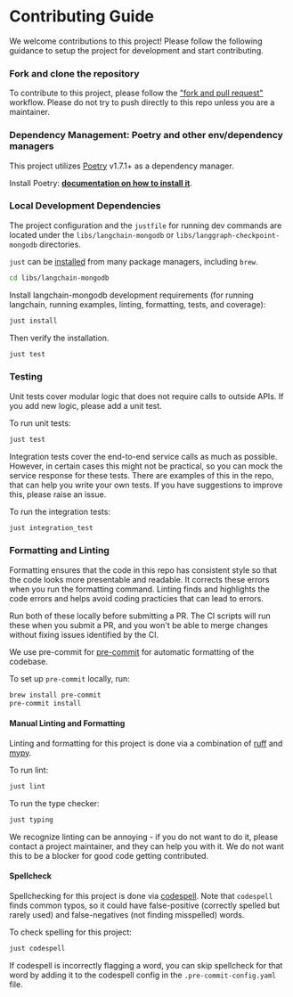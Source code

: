 # Contributing Guide

We welcome contributions to this project! Please follow the following guidance to setup the project for development and start contributing.

### Fork and clone the repository

To contribute to this project, please follow the ["fork and pull request"](https://docs.github.com/en/get-started/exploring-projects-on-github/contributing-to-a-project) workflow. Please do not try to push directly to this repo unless you are a maintainer.


### Dependency Management: Poetry and other env/dependency managers

This project utilizes [Poetry](https://python-poetry.org/) v1.7.1+ as a dependency manager.

Install Poetry: **[documentation on how to install it](https://python-poetry.org/docs/#installation)**.

### Local Development Dependencies

The project configuration and the `justfile` for running dev commands are located under the `libs/langchain-mongodb` or `libs/langgraph-checkpoint-mongodb` directories.

`just` can be [installed](https://just.systems/man/en/packages.html) from many package managers, including `brew`.

```bash
cd libs/langchain-mongodb
```

Install langchain-mongodb development requirements (for running langchain, running examples, linting, formatting, tests, and coverage):

```bash
just install
```

Then verify the installation.

```bash
just test
```

### Testing

Unit tests cover modular logic that does not require calls to outside APIs.
If you add new logic, please add a unit test.

To run unit tests:

```bash
just test
```

Integration tests cover the end-to-end service calls as much as possible.
However, in certain cases this might not be practical, so you can mock the
service response for these tests. There are examples of this in the repo,
that can help you write your own tests. If you have suggestions to improve
this, please raise an issue.

To run the integration tests:

```bash
just integration_test
```

### Formatting and Linting

Formatting ensures that the code in this repo has consistent style so that the
code looks more presentable and readable. It corrects these errors when you run
the formatting command. Linting finds and highlights the code errors and helps
avoid coding practicies that can lead to errors.

Run both of these locally before submitting a PR. The CI scripts will run these
when you submit a PR, and you won't be able to merge changes without fixing
issues identified by the CI.

We use pre-commit for [pre-commit](https://pypi.org/project/pre-commit/) for
automatic formatting of the codebase.

To set up `pre-commit` locally, run:

```bash
brew install pre-commit
pre-commit install
```

#### Manual Linting and Formatting

Linting and formatting for this project is done via a combination of [ruff](https://docs.astral.sh/ruff/rules/) and [mypy](http://mypy-lang.org/).

To run lint:

```bash
just lint
```

To run the type checker:

```bash
just typing
```

We recognize linting can be annoying - if you do not want to do it, please contact a project maintainer, and they can help you with it. We do not want this to be a blocker for good code getting contributed.

#### Spellcheck

Spellchecking for this project is done via [codespell](https://github.com/codespell-project/codespell).
Note that `codespell` finds common typos, so it could have false-positive (correctly spelled but rarely used) and false-negatives (not finding misspelled) words.

To check spelling for this project:

```bash
just codespell
```

If codespell is incorrectly flagging a word, you can skip spellcheck for that word by adding it to the codespell config in the `.pre-commit-config.yaml` file.
